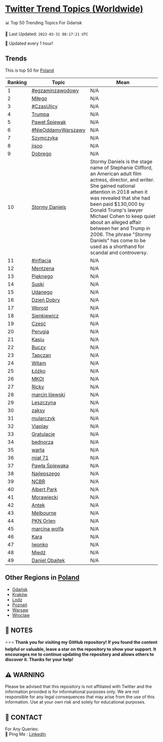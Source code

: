 [Twitter Trend Topics (Worldwide)](https://github.com/ErcinDedeoglu/Twitter-Trend-Topics)
==========


📊 Top 50 Trending Topics For Gdańsk

📆 Last Updated: `2023-03-31 08:17:21 UTC`

🔧 Updated every 1 hour!


## Trends

This is top 50 for [Poland](</Poland>)

| Ranking | Topic | Mean |
| ------- | ------------ | ------------ |
| 1 | [#egzaminzawodowy](http://twitter.com/search?q=%23egzaminzawodowy) | N/A |
| 2 | [Miłego](http://twitter.com/search?q=Mi%c5%82ego) | N/A |
| 3 | [#CzasUlicy](http://twitter.com/search?q=%23CzasUlicy) | N/A |
| 4 | [Trumpa](http://twitter.com/search?q=Trumpa) | N/A |
| 5 | [Paweł Śpiewak](http://twitter.com/search?q=Pawe%c5%82+%c5%9apiewak) | N/A |
| 6 | [#NieOddamyWarszawy](http://twitter.com/search?q=%23NieOddamyWarszawy) | N/A |
| 7 | [Szymczyka](http://twitter.com/search?q=Szymczyka) | N/A |
| 8 | [jisoo](http://twitter.com/search?q=jisoo) | N/A |
| 9 | [Dobrego](http://twitter.com/search?q=Dobrego) | N/A |
| 10 | [Stormy Daniels](http://twitter.com/search?q=Stormy+Daniels) | Stormy Daniels is the stage name of Stephanie Clifford, an American adult film actress, director, and writer. She gained national attention in 2018 when it was revealed that she had been paid $130,000 by Donald Trump's lawyer Michael Cohen to keep quiet about an alleged affair between her and Trump in 2006. The phrase "Stormy Daniels" has come to be used as a shorthand for scandal and controversy. |
| 11 | [#inflacja](http://twitter.com/search?q=%23inflacja) | N/A |
| 12 | [Mentzena](http://twitter.com/search?q=Mentzena) | N/A |
| 13 | [Pięknego](http://twitter.com/search?q=Pi%c4%99knego) | N/A |
| 14 | [Suski](http://twitter.com/search?q=Suski) | N/A |
| 15 | [Udanego](http://twitter.com/search?q=Udanego) | N/A |
| 16 | [Dzień Dobry](http://twitter.com/search?q=Dzie%c5%84+Dobry) | N/A |
| 17 | [Wprost](http://twitter.com/search?q=Wprost) | N/A |
| 18 | [Sienkiewicz](http://twitter.com/search?q=Sienkiewicz) | N/A |
| 19 | [Cześć](http://twitter.com/search?q=Cze%c5%9b%c4%87) | N/A |
| 20 | [Perugia](http://twitter.com/search?q=Perugia) | N/A |
| 21 | [Kasiu](http://twitter.com/search?q=Kasiu) | N/A |
| 22 | [Buczy](http://twitter.com/search?q=Buczy) | N/A |
| 23 | [Tapczan](http://twitter.com/search?q=Tapczan) | N/A |
| 24 | [Witam](http://twitter.com/search?q=Witam) | N/A |
| 25 | [Łóżko](http://twitter.com/search?q=%c5%81%c3%b3%c5%bcko) | N/A |
| 26 | [MKOl](http://twitter.com/search?q=MKOl) | N/A |
| 27 | [Ricky](http://twitter.com/search?q=Ricky) | N/A |
| 28 | [marcin lijewski](http://twitter.com/search?q=marcin+lijewski) | N/A |
| 29 | [Leszczyna](http://twitter.com/search?q=Leszczyna) | N/A |
| 30 | [zaksy](http://twitter.com/search?q=zaksy) | N/A |
| 31 | [mularczyk](http://twitter.com/search?q=mularczyk) | N/A |
| 32 | [Viaplay](http://twitter.com/search?q=Viaplay) | N/A |
| 33 | [Gratulacje](http://twitter.com/search?q=Gratulacje) | N/A |
| 34 | [bednorza](http://twitter.com/search?q=bednorza) | N/A |
| 35 | [warta](http://twitter.com/search?q=warta) | N/A |
| 36 | [miał 71](http://twitter.com/search?q=mia%c5%82+71) | N/A |
| 37 | [Pawła Śpiewaka](http://twitter.com/search?q=Paw%c5%82a+%c5%9apiewaka) | N/A |
| 38 | [Najlepszego](http://twitter.com/search?q=Najlepszego) | N/A |
| 39 | [NCBR](http://twitter.com/search?q=NCBR) | N/A |
| 40 | [Albert Park](http://twitter.com/search?q=Albert+Park) | N/A |
| 41 | [Morawiecki](http://twitter.com/search?q=Morawiecki) | N/A |
| 42 | [Antek](http://twitter.com/search?q=Antek) | N/A |
| 43 | [Melbourne](http://twitter.com/search?q=Melbourne) | N/A |
| 44 | [PKN Orlen](http://twitter.com/search?q=PKN+Orlen) | N/A |
| 45 | [marcina wolfa](http://twitter.com/search?q=marcina+wolfa) | N/A |
| 46 | [Kara](http://twitter.com/search?q=Kara) | N/A |
| 47 | [Iwonko](http://twitter.com/search?q=Iwonko) | N/A |
| 48 | [Miedź](http://twitter.com/search?q=Mied%c5%ba) | N/A |
| 49 | [Daniel Obajtek](http://twitter.com/search?q=Daniel+Obajtek) | N/A |



## Other Regions in [Poland](</Poland>)

* [Gdańsk](</Poland/Gdańsk.md>)
* [Kraków](</Poland/Kraków.md>)
* [Lodz](</Poland/Lodz.md>)
* [Poznań](</Poland/Poznań.md>)
* [Warsaw](</Poland/Warsaw.md>)
* [Wroclaw](</Poland/Wroclaw.md>)



## 📝 NOTES

⭐⭐⭐ **Thank you for visiting my GitHub repository! If you found the content helpful or valuable, leave a star on the repository to show your support. It encourages me to continue updating the repository and allows others to discover it. Thanks for your help!**


## ⚠️ WARNING

Please be advised that this repository is not affiliated with Twitter and the information provided is for informational purposes only. We are not responsible for any legal consequences that may arise from the use of this information. Use at your own risk and solely for educational purposes.


## 📨 CONTACT

 For Any Queries:  
            🏓 Ping Me : [LinkedIn](https://www.linkedin.com/in/ercindedeoglu/)
